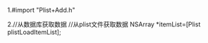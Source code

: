 

1.#import "Plist+Add.h"

2.//从数据库获取数据
//从plist文件获取数据
NSArray *itemList=[Plist plistLoadItemList];


